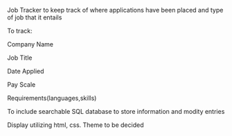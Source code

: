 Job Tracker to keep track of where applications have been placed and type of job that it entails

To track:

Company Name

Job Title

Date Applied

Pay Scale

Requirements(languages,skills)

To include searchable SQL database to store information and modity entries

Display utilizing html, css. Theme to be decided
